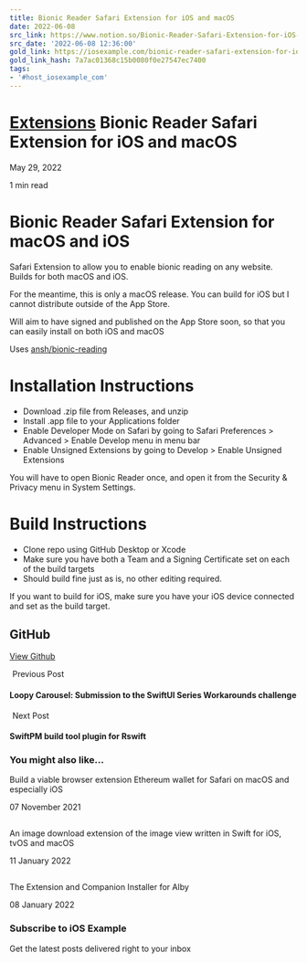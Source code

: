 ```yaml
---
title: Bionic Reader Safari Extension for iOS and macOS
date: 2022-06-08
src_link: https://www.notion.so/Bionic-Reader-Safari-Extension-for-iOS-and-macOS-222c6d16726e4b8f81c86e5ea19ad3d2
src_date: '2022-06-08 12:36:00'
gold_link: https://iosexample.com/bionic-reader-safari-extension-for-ios-and-macos/
gold_link_hash: 7a7ac01368c15b0080f0e27547ec7400
tags:
- '#host_iosexample_com'
---
```




[Extensions](/tag/extensions/)
Bionic Reader Safari Extension for iOS and macOS
================================================



May 29, 2022

1 min read

Bionic Reader Safari Extension for macOS and iOS
================================================


Safari Extension to allow you to enable bionic reading on any website.
Builds for both macOS and iOS.


For the meantime, this is only a macOS release. You can build for iOS but I cannot distribute outside of the App Store.


Will aim to have signed and published on the App Store soon, so that you can easily install on both iOS and macOS


Uses [ansh/bionic-reading](https://github.com/ansh/bionic-reading)


Installation Instructions
=========================


* Download .zip file from Releases, and unzip
* Install .app file to your Applications folder
* Enable Developer Mode on Safari by going to Safari Preferences > Advanced > Enable Develop menu in menu bar
* Enable Unsigned Extensions by going to Develop > Enable Unsigned Extensions


You will have to open Bionic Reader once, and open it from the Security & Privacy menu in System Settings.


Build Instructions
==================


* Clone repo using GitHub Desktop or Xcode
* Make sure you have both a Team and a Signing Certificate set on each of the build targets
* Should build fine just as is, no other editing required.


If you want to build for iOS, make sure you have your iOS device connected and set as the build target.


GitHub
------


[View Github](https://github.com/atlastheshark/bionic-reader-ios-macos?ref=iosexample.com)




![](data:image/gif;base64,R0lGODlhAQABAAAAACH5BAEKAAEALAAAAAABAAEAAAICTAEAOw==)
Previous Post
#### Loopy Carousel: Submission to the SwiftUI Series Workarounds challenge


![](data:image/gif;base64,R0lGODlhAQABAAAAACH5BAEKAAEALAAAAAABAAEAAAICTAEAOw==)
Next Post
#### SwiftPM build tool plugin for Rswift


### You might also like...




Build a viable browser extension Ethereum wallet for Safari on macOS and especially iOS

07 November 2021


[![](data:image/gif;base64,R0lGODlhAQABAAAAACH5BAEKAAEALAAAAAABAAEAAAICTAEAOw==)](/an-image-download-extension-of-the-image-view-written-in-swift-for-ios-tvos-and-macos/)

An image download extension of the image view written in Swift for iOS, tvOS and macOS

11 January 2022


[![](data:image/gif;base64,R0lGODlhAQABAAAAACH5BAEKAAEALAAAAAABAAEAAAICTAEAOw==)](/the-extension-and-companion-installer-for-alby/)

The Extension and Companion Installer for Alby

08 January 2022



### Subscribe to iOS Example


Get the latest posts delivered right to your inbox